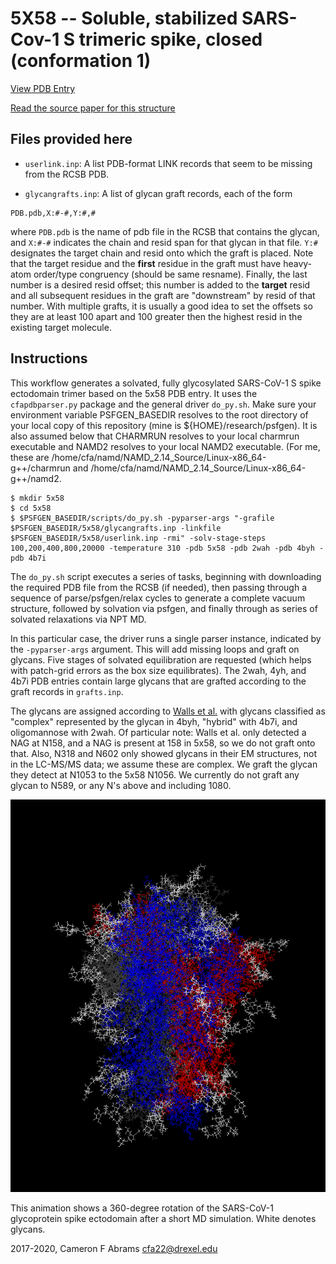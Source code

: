 # 5X58 -- Soluble, stabilized SARS-Cov-1 S trimeric spike, closed (conformation 1)

[View PDB Entry](http://www.rcsb.org/structure/5X5B)

[Read the source paper for this structure](https://www.nature.com/articles/ncomms15092)

## Files provided here

  * `userlink.inp`:  A list PDB-format LINK records that seem to be missing from the RCSB PDB.

  * `glycangrafts.inp`: A list of glycan graft records, each of the form
```
PDB.pdb,X:#-#,Y:#,#
```
where `PDB.pdb` is the name of pdb file in the RCSB that contains the glycan, and `X:#-#` indicates the chain and resid span for that glycan in that file.  `Y:#` designates the target chain and resid onto which the graft is placed.  Note that the target residue and the **first** residue in the graft must have heavy-atom order/type congruency (should be same resname).  Finally, the last number is a desired resid offset; this number is added to the **target** resid and all subsequent residues in the graft are "downstream" by resid of that number.  With multiple grafts, it is usually a good idea to set the offsets so they are at least 100 apart and 100 greater then the highest resid in the existing target molecule.

## Instructions

This workflow generates a solvated, fully glycosylated SARS-CoV-1 S spike ectodomain trimer based on the 5x58 PDB entry.  It uses the `cfapdbparser.py` package and the general driver `do_py.sh`.   Make sure your environment variable PSFGEN_BASEDIR resolves to the root directory of your local copy of this repository (mine is ${HOME}/research/psfgen).  It is also assumed below that CHARMRUN resolves to your local charmrun executable and NAMD2 resolves to your local NAMD2 executable.  (For me, these are /home/cfa/namd/NAMD_2.14_Source/Linux-x86_64-g++/charmrun and /home/cfa/namd/NAMD_2.14_Source/Linux-x86_64-g++/namd2.

```
$ mkdir 5x58
$ cd 5x58
$ $PSFGEN_BASEDIR/scripts/do_py.sh -pyparser-args "-grafile $PSFGEN_BASEDIR/5x58/glycangrafts.inp -linkfile $PSFGEN_BASEDIR/5x58/userlink.inp -rmi" -solv-stage-steps 100,200,400,800,20000 -temperature 310 -pdb 5x58 -pdb 2wah -pdb 4byh -pdb 4b7i
```

The `do_py.sh` script executes a series of tasks, beginning with downloading the required PDB file from the RCSB (if needed), then passing through a sequence of parse/psfgen/relax cycles to generate a complete vacuum structure, followed by solvation via psfgen, and finally through as series of solvated relaxations via NPT MD.  

In this particular case, the driver runs a single parser instance, indicated by the `-pyparser-args` argument.  This will add missing loops and graft on glycans. Five stages of solvated equilibration are requested (which helps with patch-grid errors as the box size equilibrates).  The 2wah, 4yh, and 4b7i PDB entries contain large glycans that are grafted according to the graft records in `grafts.inp`.

The glycans are assigned according to [Walls et al.](https://doi.org/10.1016/j.cell.2018.12.028) with glycans classified as "complex" represented by the glycan in 4byh, "hybrid" with 4b7i, and oligomannose with 2wah.  Of particular note: Walls et al. only detected a NAG at N158, and a NAG is present at 158 in 5x58, so we do not graft onto that.  Also, N318 and N602 only showed glycans in their EM structures, not in the LC-MS/MS data; we assume these are complex.  We graft the glycan they detect at N1053 to the 5x58 N1056.  We currently do not graft any glycan to N589, or any N's above and including 1080.


![A Rendering of the SARS-CoV-1 glycoprotein spike ectodomain](./5x58-yrot.gif)

This animation shows a 360-degree rotation of the SARS-CoV-1 glycoprotein spike ectodomain after a short MD simulation.  White denotes glycans.


2017-2020, Cameron F Abrams  cfa22@drexel.edu
